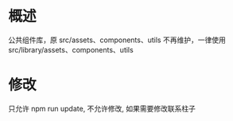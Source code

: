 # 概述

公共组件库，原 src/assets、components、utils 不再维护，一律使用 src/library/assets、components、utils

# 修改

只允许 npm run update, 不允许修改, 如果需要修改联系柱子
